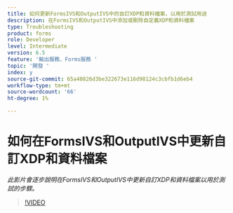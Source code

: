 ```yaml
---
title: 如何更新FormsIVS和OutputIVS中的自訂XDP和資料檔案，以用於測試用途
description: 在FormsIVS和OutputIVS中添加或刪除自定義XDP和資料檔案
type: Troubleshooting
product: forms
role: Developer
level: Intermediate
version: 6.5
feature: '輸出服務、Forms服務 '
topic: '開發 '
index: y
source-git-commit: 65a40826d3be322673e116d98124c3cbfb1d6eb4
workflow-type: tm+mt
source-wordcount: '66'
ht-degree: 1%

---
```



# 如何在FormsIVS和OutputIVS中更新自訂XDP和資料檔案

*此影片會逐步說明在FormsIVS和OutputIVS中更新自訂XDP和資料檔案以用於測試的步驟。*

>[!VIDEO](https://video.tv.adobe.com/v/335513?quality=9&learn=on)
